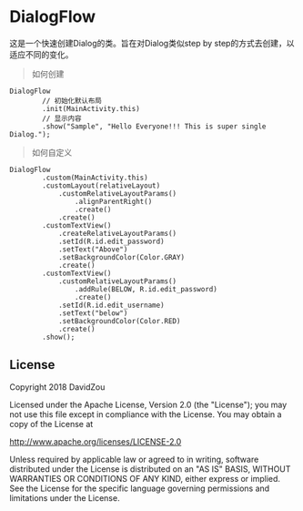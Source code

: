 DialogFlow
==========

这是一个快速创建Dialog的类。旨在对Dialog类似step by step的方式去创建，以适应不同的变化。

> 如何创建

```
DialogFlow
        // 初始化默认布局
        .init(MainActivity.this)
        // 显示内容
        .show("Sample", "Hello Everyone!!! This is super single Dialog."); 
```

> 如何自定义

```
DialogFlow
        .custom(MainActivity.this)
        .customLayout(relativeLayout)
            .customRelativeLayoutParams()
                .alignParentRight()
                .create()
            .create()
        .customTextView()
            .createRelativeLayoutParams()
            .setId(R.id.edit_password)
            .setText("Above")
            .setBackgroundColor(Color.GRAY)
            .create()
        .customTextView()
            .customRelativeLayoutParams()
                .addRule(BELOW, R.id.edit_password)
                .create()
            .setId(R.id.edit_username)
            .setText("below")
            .setBackgroundColor(Color.RED)
            .create()
        .show(); 
```

## License

Copyright 2018 DavidZou

Licensed under the Apache License, Version 2.0 (the "License");
you may not use this file except in compliance with the License.
You may obtain a copy of the License at

   http://www.apache.org/licenses/LICENSE-2.0

Unless required by applicable law or agreed to in writing, software
distributed under the License is distributed on an "AS IS" BASIS,
WITHOUT WARRANTIES OR CONDITIONS OF ANY KIND, either express or implied.
See the License for the specific language governing permissions and
limitations under the License.